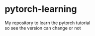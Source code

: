 # pytorch-learning
My repository to learn the pytorch tutorial
<br/>so see the version can change or not
